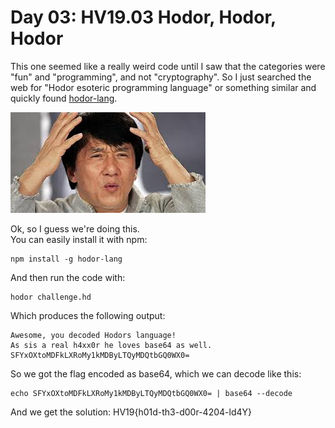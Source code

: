 # Day 03: HV19.03 Hodor, Hodor, Hodor
This one seemed like a really weird code until I saw that the categories were "fun" and "programming", and not "cryptography". So I just searched the web for "Hodor esoteric programming language" or something similar and quickly found [hodor-lang](http://www.hodor-lang.org/).  

![](confused.jpg)  

Ok, so I guess we're doing this.  
You can easily install it with npm:

    npm install -g hodor-lang
    
And then run the code with:  

    hodor challenge.hd
    
Which produces the following output:  

    Awesome, you decoded Hodors language! 
    As sis a real h4xx0r he loves base64 as well.
    SFYxOXtoMDFkLXRoMy1kMDByLTQyMDQtbGQ0WX0=

So we got the flag encoded as base64, which we can decode like this:

    echo SFYxOXtoMDFkLXRoMy1kMDByLTQyMDQtbGQ0WX0= | base64 --decode
    
And we get the solution: HV19{h01d-th3-d00r-4204-ld4Y}
